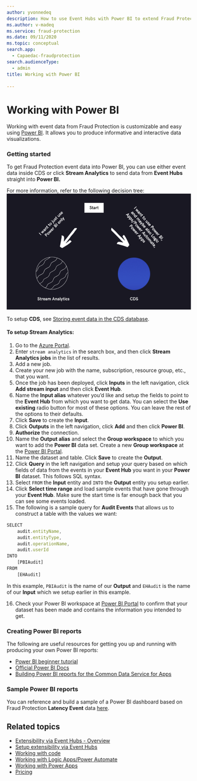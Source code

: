 ```yaml
---
author: yvonnedeq
description: How to use Event Hubs with Power BI to extend Fraud Protection functionality and incorporate Fraud Protection data into an organization’s processes and workflows.
ms.author: v-madeq
ms.service: fraud-protection
ms.date: 09/11/2020
ms.topic: conceptual
search.app:
  - Capaedac-fraudprotection
search.audienceType:
  - admin
title: Working with Power BI

---
```

# Working with Power BI

Working with event data from Fraud Protection is customizable and easy using [Power BI](https://docs.microsoft.com/power-bi/). It allows you to produce informative and interactive data visualizations. 

### Getting started

To get Fraud Protection event data into Power BI, you can use either event data inside CDS or click **Stream Analytics** to send data from **Event Hubs** straight into **Power BI.**

For more information, refer to the following decision tree:
![decision tree](media/eventhubs/decision-tree.png)

To setup **CDS**, see [Storing event data in the CDS database](extensibility-with-power-automate.md#storing-event-data-in-the-common-data-service-cds-database-optional).

#### To setup Stream Analytics:
1. Go to the [Azure Portal](https://portal.azure.com/).
2. Enter `stream analytics` in the search box, and then click **Stream Analytics jobs** in the list of results.
3. Add a new job.
4. Create your new job with the name, subscription, resource group, etc., that you want.
5. Once the job has been deployed, click **Inputs**  in the left navigation, click **Add stream input** and then click **Event Hub**.
6. Name the **Input alias** whatever you’d like and setup the fields to point to the **Event Hub** from which you want to get data. 
You can select the **Use existing** radio button for most of these options. You can leave the rest of the options to their defaults. 
7. Click **Save** to create the **Input**.
8. Click **Outputs** in the left navigation, click **Add** and then click **Power BI**.
9. **Authorize** the connection.
10. Name the **Output alias** and select the **Group workspace** to which you want to add the **Power BI** data set. Create a new **Group workspace** at the [Power BI Portal](https://msit.powerbi.com/). 
11. Name the dataset and table. Click **Save** to create the **Output**.
12. Click **Query** in the left navigation and setup your query based on which fields of data from the events in your **Event Hub** you want in your **Power BI** dataset. This follows SQL syntax.
13. Select `FROM` the **Input** entity and `INTO` the **Output** entity you setup earlier. 
14. Click **Select time range** and load sample events that have gone through your **Event Hub**. Make sure the start time is far enough back that you can see some events loaded.
15. The following is a sample query for **Audit Events** that allows us to construct a table with the values we want:

```Javascript
SELECT
    audit.entityName,
    audit.entityType,
    audit.operationName,
    audit.userId
INTO
    [PBIAudit]
FROM
    [EHAudit]
```
 

   In this example, `PBIAudit` is the name of our **Output** and `EHAudit` is the name of our **Input** which we setup earlier in this example.
   
16. Check your Power BI workspace at [Power BI Portal](https://msit.powerbi.com/) to confirm that your dataset has been made and contains the information you intended to get.

### Creating Power BI reports

The following are useful resources for getting you up and running with producing your own Power BI reports:
- [Power BI beginner tutorial](https://www.youtube.com/watch?v=AGrl-H87pRU)
- [Official Power BI Docs](https://docs.microsoft.com/powerapps/maker/common-data-service/data-platform-powerbi-connector)
- [Building Power BI reports for the Common Data Service for Apps](https://powerapps.microsoft.com/blog/cds-for-apps-powerbi/)

### Sample Power BI reports

You can reference and build a sample of a Power BI dashboard based on Fraud Protection **Latency Event** data [here](https://github.com/microsoft/Dynamics-365-Fraud-Protection-Samples/tree/master/power%20bi%20sample).

## Related topics
- [Extensibility via Event Hubs - Overview]( extensibility-via-event-hubs-overview.md)
- [Setup extensibility via Event Hubs](extensibility-setup.md)	
- [Working with code](extensibility-with-code.md)
- [Working with Logic Apps/Power Automate]( extensibility-with-power-automate.md)
- [Working with Power Apps]( extensibility-with-power-apps.md)
- [Pricing](extensibility-pricing.md)
